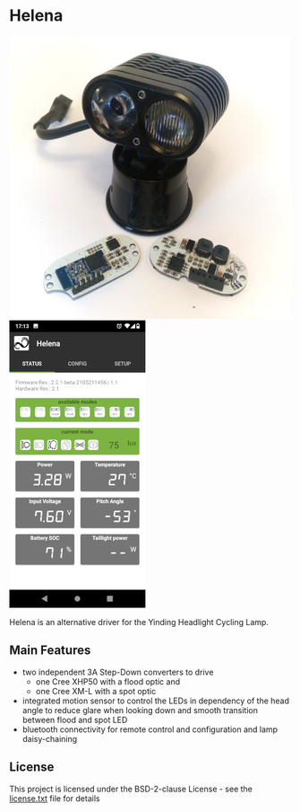 # Helena

![Helena](Documentation/Img/title_small.jpg) ![app](Documentation/Img/title_app.png)

Helena is an alternative driver for the Yinding Headlight Cycling Lamp.

## Main Features

- two independent 3A Step-Down converters to drive
  - one Cree XHP50 with a flood optic and
  - one Cree XM-L with a spot optic
- integrated motion sensor to control the LEDs in dependency of the head angle to reduce glare when looking down and smooth transition between flood and spot LED
- bluetooth connectivity for remote control and configuration and lamp daisy-chaining

## License

This project is licensed under the BSD-2-clause License - see the [license.txt](license.txt) file for details
